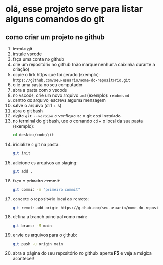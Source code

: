 # olá, esse projeto serve para listar alguns comandos do git

## como criar um projeto no github

1. instale git  
2. instale vscode  
3. faça uma conta no github  
4. crie um repositório no github (não marque nenhuma caixinha durante a criação)  
5. copie o link https que foi gerado (exemplo):  
   `https://github.com/seu-usuario/nome-do-repositorio.git`  
6. crie uma pasta no seu computador  
7. abra a pasta com o vscode  
8. no vscode, crie um novo arquivo `.md` (exemplo): `readme.md`  
9. dentro do arquivo, escreva alguma mensagem  
10. salve o arquivo (ctrl + s)  
11. abra o git bash  
12. digite `git --version` e verifique se o git está instalado  
13. no terminal do git bash, use o comando `cd` + o local da sua pasta (exemplo):  
    ```bash
    cd desktop/code/git
    ```  
14. inicialize o git na pasta:  
    ```bash
    git init
    ```  
15. adicione os arquivos ao staging:  
    ```bash
    git add .
    ```  
16. faça o primeiro commit:  
    ```bash
    git commit -m "primeiro commit"
    ```  
17. conecte o repositório local ao remoto:  
    ```bash
    git remote add origin https://github.com/seu-usuario/nome-do-repositorio.git
    ```  
18. defina a branch principal como main:  
    ```bash
    git branch -M main
    ```  
19. envie os arquivos para o github:  
    ```bash
    git push -u origin main
    ```
20. abra a página do seu repositório no github, aperte **F5** e veja a mágica acontecer!  